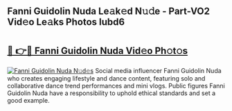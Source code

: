 ## Fanni Guidolin Nuda Le𝚊k𝚎d N𝚞𝚍e - Part-VO2 Vid𝚎o Le𝚊ks Photos Iubd6

# <h2><a href="http://fbdrzum.evod.top/?m=Fanni+Guidolin+Nuda">🔗 👉🔴 Fanni Guidolin Nuda Vid𝚎o Ph𝚘t𝚘s</a></h2>

[![Fanni Guidolin Nuda N𝚞d𝚎s](https://i.imgur.com/8V9OHl7.gif)](http://fbdrzum.evod.top/?m=Fanni+Guidolin+Nuda)
Social media influencer Fanni Guidolin Nuda who creates engaging lifestyle and dance content, featuring solo and collaborative dance trend performances and mini vlogs. Public figures Fanni Guidolin Nuda have a responsibility to uphold ethical standards and set a good example. 
